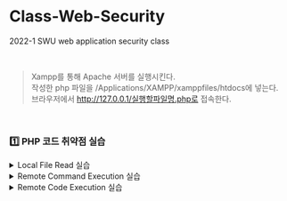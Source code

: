 # Class-Web-Security
2022-1 SWU web application security class

<br>

> Xampp를 통해 Apache 서버를 실행시킨다. <br>
> 작성한 php 파일을 /Applications/XAMPP/xamppfiles/htdocs에 넣는다. <br>
> 브라우저에서 http://127.0.0.1/실행할파일명.php로 접속한다.

<br>

### 1️⃣ PHP 코드 취약점 실습
<details>
<summary>Local File Read 실습</summary>
<div markdown="1">       

    📌 필요한 파일: LocalFileRead.php, process_local_file_read.php, passwd.txt, hosts.txt
  1. **LocalFileRead.php**: Form을 사용해서 사용자가 local 파일명을 입력할 수 있도록 구현함.<br>
  Form에서 메소드는 GET으로, action은 process_local_file_read.php 로 설정함.
  2. **process_local_file_read.php**: GET 요청을 통해 들어온 파일명에 대해 readfile 함수를 적용해서 입력된 파일을 읽음.
  3. 브라우저에서 http://127.0.0.1/LocalFileRead.php 로 접속함.
  4. 웹사이트에서 local 파일명으로 passwd.txt 를 입력한 후에, 화면에 passwd, passwd, passwd가 출력되는지 확인함.
  5. 웹 사이트에서 local 파일명으로 hosts.txt 를 입력한 후에, 화면에 Hosts, Hosts, Hosts가 출력되는지 확인함.
  6. passwd.txt와 hosts.txt 파일 내용들이 화면에 출력되는 것을 막기 위해, process_local_file_read.php 에 아래의 필터링 기능을 구현함.
      ```
      - “passwd” 문자열과 “hosts” 문자열이 포함된 블랙리스트를 array로 선언
      - 사용자가 입력한 파일명에 블랙리스트 내용이 있으면 해당 파일에 대한 readfile 함수 수행을 차단함 (preg_match 함수를 이용함)
      ```
  7. (4), (5)를 다시 수행했을 때, passwd.txt와 hosts.txt 파일 내용 정보들이 화면에 출력되지 않는지를 확인함.
    
</div>
</details>

<details>
<summary>Remote Command Execution 실습</summary>
<div markdown="1">       

    📌 필요한 파일: RemoteCommandExecution.php, process_remote_command_execution.php
  1. **RemoteCommandExecution.php**: Form을 사용해서 사용자가 명령어를 입력할 수 있도록 구현함.<br>
    Form에서 메소드는 GET으로, action은 process_remote_command_execution.php 로 설정함.
  2. **process_remote_command_execution.php**: GET 요청을 통해 들어온 명령어에 대해 system 함수를 적용해서 실행시킴.
  3. 브라우저에서 http://127.0.0.1/RemoteCommandExecution.php 로 접속함.
  4. 웹 사이트에서 명령어로 ls 를 입력한 후에, 파일 관련 정보들이 화면에 출력되는지 확인함.
  5. 웹 사이트에서 명령어로 ls;pwd 를 입력한 후에, 파일 관련 정보들과 현재 디렉토리 정보가 화면에 출력되는지 확인함.
  6. process_remote_command_execution.php에서 escapeshellcmd 함수를 이용해서 세미콜론 (;)을 필터링 하는 부분을 구현함.
  7. (6)을 다시 수행했을 때 파일 관련 정보들이 화면에 출력되는지 확인함.
  8. (7)을 다시 수행했을 때 어떤 정보도 출력되지 않는 것을 확인함.
    
</div>
</details>

<details>
<summary>Remote Code Execution 실습</summary>
<div markdown="1">       

    📌 필요한 파일: RemoteCodeExecution.php, process_remote_code_execution.php
  1. **RemoteCodeExecution.php**: Form을 사용해서 사용자가 명령어를 입력할 수 있도록 구현함.<br>
    Form에서 메소드는 GET으로, action은 process_remote_code_execution.php 로 설정함.
  2. **process_remote_code_execution.php**: GET 요청을 통해 들어온 명령어에 대해 eval 함수를 적용해서 실행시킴.
  3. 브라우저에서 http://127.0.0.1/RemoteCodeExecution.php 로 접속함.
  4. 웹 사이트에서 명령어로 phpinfo(); 를 입력한 후에, php 관련 정보들이 화면에 출력되는지 확인함.
  5. php 관련 정보들이 화면에 출력되는 것을 막기 위해서, process_remote_code_execution.php에 아래의 필터링 기능을 구현함.
      ```
      - “;” 문자열이 포함된 블랙리스트를 array로 선언
      - 사용자가 입력한 코드에 블랙리스트 내용이 있으면 해당 코드에 대한 eval 함수 수행을 차단함 (preg_match 함수를 이용함)
      ```
  6. (4)을 다시 수행했을 때 파일 관련 정보들이 화면에 출력되는지 확인함.
    
</div>
</details>
